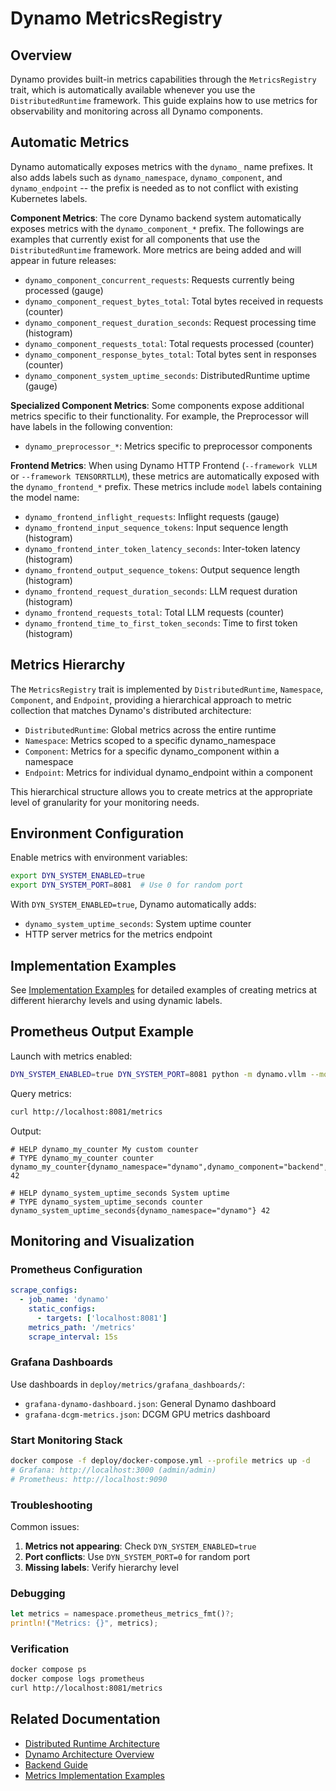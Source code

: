 <!--
SPDX-FileCopyrightText: Copyright (c) 2025 NVIDIA CORPORATION & AFFILIATES. All rights reserved.
SPDX-License-Identifier: Apache-2.0

Licensed under the Apache License, Version 2.0 (the "License");
you may not use this file except in compliance with the License.
You may obtain a copy of the License at

http://www.apache.org/licenses/LICENSE-2.0

Unless required by applicable law or agreed to in writing, software
distributed under the License is distributed on an "AS IS" BASIS,
WITHOUT WARRANTIES OR CONDITIONS OF ANY KIND, either express or implied.
See the License for the specific language governing permissions and
limitations under the License.
-->

# Dynamo MetricsRegistry

## Overview

Dynamo provides built-in metrics capabilities through the `MetricsRegistry` trait, which is automatically available whenever you use the `DistributedRuntime` framework. This guide explains how to use metrics for observability and monitoring across all Dynamo components.

## Automatic Metrics

Dynamo automatically exposes metrics with the `dynamo_` name prefixes. It also adds labels such as `dynamo_namespace`, `dynamo_component`, and `dynamo_endpoint` -- the prefix is needed as to not conflict with existing Kubernetes labels.

**Component Metrics**: The core Dynamo backend system automatically exposes metrics with the `dynamo_component_*` prefix. The followings are examples that currently exist for all components that use the `DistributedRuntime` framework. More metrics are being added and will appear in future releases:

- `dynamo_component_concurrent_requests`: Requests currently being processed (gauge)
- `dynamo_component_request_bytes_total`: Total bytes received in requests (counter)
- `dynamo_component_request_duration_seconds`: Request processing time (histogram)
- `dynamo_component_requests_total`: Total requests processed (counter)
- `dynamo_component_response_bytes_total`: Total bytes sent in responses (counter)
- `dynamo_component_system_uptime_seconds`: DistributedRuntime uptime (gauge)

**Specialized Component Metrics**: Some components expose additional metrics specific to their functionality. For example, the Preprocessor will have labels in the following convention:

- `dynamo_preprocessor_*`: Metrics specific to preprocessor components

**Frontend Metrics**: When using Dynamo HTTP Frontend (`--framework VLLM` or `--framework TENSORRTLLM`), these metrics are automatically exposed with the `dynamo_frontend_*` prefix. These metrics include `model` labels containing the model name:

- `dynamo_frontend_inflight_requests`: Inflight requests (gauge)
- `dynamo_frontend_input_sequence_tokens`: Input sequence length (histogram)
- `dynamo_frontend_inter_token_latency_seconds`: Inter-token latency (histogram)
- `dynamo_frontend_output_sequence_tokens`: Output sequence length (histogram)
- `dynamo_frontend_request_duration_seconds`: LLM request duration (histogram)
- `dynamo_frontend_requests_total`: Total LLM requests (counter)
- `dynamo_frontend_time_to_first_token_seconds`: Time to first token (histogram)

## Metrics Hierarchy

The `MetricsRegistry` trait is implemented by `DistributedRuntime`, `Namespace`, `Component`, and `Endpoint`, providing a hierarchical approach to metric collection that matches Dynamo's distributed architecture:

- `DistributedRuntime`: Global metrics across the entire runtime
- `Namespace`: Metrics scoped to a specific dynamo_namespace
- `Component`: Metrics for a specific dynamo_component within a namespace
- `Endpoint`: Metrics for individual dynamo_endpoint within a component

This hierarchical structure allows you to create metrics at the appropriate level of granularity for your monitoring needs.

## Environment Configuration

Enable metrics with environment variables:

```bash
export DYN_SYSTEM_ENABLED=true
export DYN_SYSTEM_PORT=8081  # Use 0 for random port
```

With `DYN_SYSTEM_ENABLED=true`, Dynamo automatically adds:
- `dynamo_system_uptime_seconds`: System uptime counter
- HTTP server metrics for the metrics endpoint

## Implementation Examples

See [Implementation Examples](../../deploy/metrics/README.md#implementation-examples) for detailed examples of creating metrics at different hierarchy levels and using dynamic labels.

## Prometheus Output Example

Launch with metrics enabled:
```bash
DYN_SYSTEM_ENABLED=true DYN_SYSTEM_PORT=8081 python -m dynamo.vllm --model-path /path/to/model
```

Query metrics:
```bash
curl http://localhost:8081/metrics
```

Output:
```
# HELP dynamo_my_counter My custom counter
# TYPE dynamo_my_counter counter
dynamo_my_counter{dynamo_namespace="dynamo",dynamo_component="backend",dynamo_endpoint="generate"} 42

# HELP dynamo_system_uptime_seconds System uptime
# TYPE dynamo_system_uptime_seconds counter
dynamo_system_uptime_seconds{dynamo_namespace="dynamo"} 42
```

## Monitoring and Visualization

### Prometheus Configuration

```yaml
scrape_configs:
  - job_name: 'dynamo'
    static_configs:
      - targets: ['localhost:8081']
    metrics_path: '/metrics'
    scrape_interval: 15s
```

### Grafana Dashboards

Use dashboards in `deploy/metrics/grafana_dashboards/`:
- `grafana-dynamo-dashboard.json`: General Dynamo dashboard
- `grafana-dcgm-metrics.json`: DCGM GPU metrics dashboard

### Start Monitoring Stack

```bash
docker compose -f deploy/docker-compose.yml --profile metrics up -d
# Grafana: http://localhost:3000 (admin/admin)
# Prometheus: http://localhost:9090
```

### Troubleshooting

Common issues:
1. **Metrics not appearing**: Check `DYN_SYSTEM_ENABLED=true`
2. **Port conflicts**: Use `DYN_SYSTEM_PORT=0` for random port
3. **Missing labels**: Verify hierarchy level

### Debugging

```rust
let metrics = namespace.prometheus_metrics_fmt()?;
println!("Metrics: {}", metrics);
```

### Verification

```bash
docker compose ps
docker compose logs prometheus
curl http://localhost:8081/metrics
```

## Related Documentation

- [Distributed Runtime Architecture](../architecture/distributed_runtime.md)
- [Dynamo Architecture Overview](../architecture/architecture.md)
- [Backend Guide](backend.md)
- [Metrics Implementation Examples](../../deploy/metrics/README.md#implementation-examples)